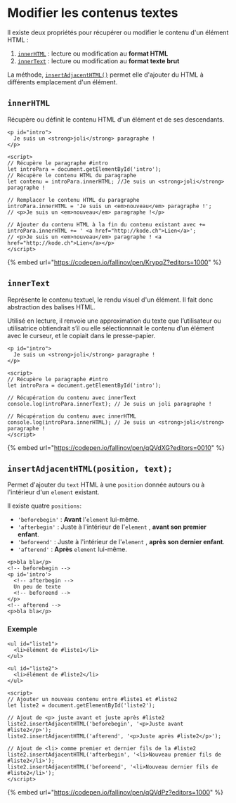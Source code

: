 # Modifier les contenus textes

Il existe deux propriétés pour récupérer ou modifier le contenu d'un élément HTML :

1. [`innerHTML`](dom-modifier-texte.md#innerhtml) : lecture ou modification au **format HTML** 
2. [`innerText`](dom-modifier-texte.md#innertext) : lecture ou modification au **format texte brut**

La méthode, [`insertAdjacentHTML()`](dom-modifier-texte.md#insertadjacenthtml-position-text) permet elle d'ajouter du HTML à différents emplacement d'un élément.

## `innerHTML`

Récupère ou définit le contenu HTML d'un élément et de ses descendants.

```markup
<p id="intro">
  Je suis un <strong>joli</strong> paragraphe !
</p>

<script>
// Récupère le paragraphe #intro
let introPara = document.getElementById('intro');
// Récupère le contenu HTML du paragraphe
let contenu = introPara.innerHTML; //Je suis un <strong>joli</strong> paragraphe !

// Remplacer le contenu HTML du paragraphe
introPara.innerHTML = 'Je suis un <em>nouveau</em> paragraphe !';
// <p>Je suis un <em>nouveau</em> paragraphe !</p>

// Ajouter du contenu HTML à la fin du contenu existant avec +=
introPara.innerHTML += ' <a href="http://kode.ch">Lien</a>';
// <p>Je suis un <em>nouveau</em> paragraphe ! <a href="http://kode.ch">Lien</a></p>
</script>
```

{% embed url="https://codepen.io/fallinov/pen/KrypqZ?editors=1000" %}

## `innerText`

Représente le contenu textuel, le rendu visuel d'un élément. Il fait donc abstraction des balises HTML.

Utilisé en lecture, il renvoie une approximation du texte que l’utilisateur ou utilisatrice obtiendrait s’il ou elle sélectionnnait le contenu d’un élément avec le curseur, et le copiait dans le presse-papier.

```markup
<p id="intro">
  Je suis un <strong>joli</strong> paragraphe !
</p>

<script>
// Récupère le paragraphe #intro
let introPara = document.getElementById('intro');

// Récupération du contenu avec innerText
console.log(introPara.innerText); // Je suis un joli paragraphe !

// Récupération du contenu avec innerHTML
console.log(introPara.innerHTML); // Je suis un <strong>joli</strong> paragraphe !
</script>
```

{% embed url="https://codepen.io/fallinov/pen/qQVdXG?editors=0010" %}

## `insertAdjacentHTML(position, text);`

Permet d'ajouter du `text` HTML à une `position` donnée autours ou à l'intérieur d'un `element` existant.

Il existe quatre `positions`:

* `'beforebegin'` : **Avant** l'`element`  lui-même.
* `'afterbegin'` : Juste à l'intérieur de l'`element` , **avant son premier enfant**.
* `'beforeend'` : Juste à l'intérieur de l'`element` , **après son dernier enfant**.
* `'afterend'` : **Après** `element` lui-même.

```markup
<p>bla bla</p>
<!-- beforebegin -->
<p id='intro'>
  <!-- afterbegin -->
  Un peu de texte
  <!-- beforeend -->
</p>
<!-- afterend -->
<p>bla bla</p>
```

### Exemple

```markup
<ul id="liste1">
  <li>élément de #liste1</li>
</ul>

<ul id="liste2">
  <li>élément de #liste2</li>
</ul>

<script>
// Ajouter un nouveau contenu entre #liste1 et #liste2
let liste2 = document.getElementById('liste2');

// Ajout de <p> juste avant et juste après #liste2
liste2.insertAdjacentHTML('beforebegin', '<p>Juste avant #liste2</p>');
liste2.insertAdjacentHTML('afterend', '<p>Juste après #liste2</p>');

// Ajout de <li> comme premier et dernier fils de la #liste2
liste2.insertAdjacentHTML('afterbegin', '<li>Nouveau premier fils de #liste2</li>');
liste2.insertAdjacentHTML('beforeend', '<li>Nouveau dernier fils de #liste2</li>');
</script>
```

{% embed url="https://codepen.io/fallinov/pen/qQVdPz?editors=1000" %}

